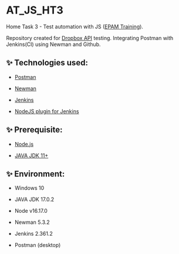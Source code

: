 # AT_JS_HT3

Home Task 3 - Test automation with JS ([EPAM Training](https://training.epam.com/)).

Repository created for [Dropbox API](https://www.dropbox.com/developers/documentation/http/documentation) testing.
Integrating Postman with Jenkins(CI) using Newman and Github.

## ✨ Technologies used: 

- [Postman](https://www.postman.com/)

- [Newman](https://www.npmjs.com/package/newman)

- [Jenkins](https://www.jenkins.io/)

- [NodeJS plugin for Jenkins](https://plugins.jenkins.io/nodejs/)

## ✨ Prerequisite:

- [Node.js](https://nodejs.org/)

- [JAVA JDK 11+](https://www.oracle.com/java/technologies/downloads)

## ✨ Environment:
- Windows 10

- JAVA JDK 17.0.2

- Node v16.17.0

- Newman 5.3.2

- Jenkins 2.361.2

- Postman (desktop)
